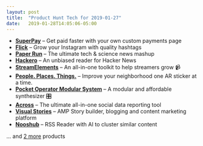 ```yaml
---
layout: post
title:  "Product Hunt Tech for 2019-01-27"
date:   2019-01-28T14:05:06-05:00
---
```


* **[SuperPay](https://www.producthunt.com/posts/superpay?utm_campaign=producthunt-api&utm_medium=api&utm_source=Application%3A+Daily+Digest+RSS+%28ID%3A+3202%29)** – Get paid faster with your own custom payments page
* **[Flick](https://www.producthunt.com/posts/flick-2?utm_campaign=producthunt-api&utm_medium=api&utm_source=Application%3A+Daily+Digest+RSS+%28ID%3A+3202%29)** – Grow your Instagram with quality hashtags
* **[Paper Run](https://www.producthunt.com/posts/paper-run?utm_campaign=producthunt-api&utm_medium=api&utm_source=Application%3A+Daily+Digest+RSS+%28ID%3A+3202%29)** – The ultimate tech & science news mashup
* **[Hackero](https://www.producthunt.com/posts/hackero?utm_campaign=producthunt-api&utm_medium=api&utm_source=Application%3A+Daily+Digest+RSS+%28ID%3A+3202%29)** – An unbiased reader for Hacker News
* **[StreamElements](https://www.producthunt.com/posts/streamelements?utm_campaign=producthunt-api&utm_medium=api&utm_source=Application%3A+Daily+Digest+RSS+%28ID%3A+3202%29)** – An all-in-one toolkit to help streamers grow 📹
* **[People. Places. Things.](https://www.producthunt.com/posts/people-places-things?utm_campaign=producthunt-api&utm_medium=api&utm_source=Application%3A+Daily+Digest+RSS+%28ID%3A+3202%29)** – Improve your neighborhood one AR sticker at a time.
* **[Pocket Operator Modular System](https://www.producthunt.com/posts/pocket-operator-modular-system?utm_campaign=producthunt-api&utm_medium=api&utm_source=Application%3A+Daily+Digest+RSS+%28ID%3A+3202%29)** – A modular and affordable synthesizer 🎛️
* **[Across](https://www.producthunt.com/posts/across?utm_campaign=producthunt-api&utm_medium=api&utm_source=Application%3A+Daily+Digest+RSS+%28ID%3A+3202%29)** – The ultimate all-in-one social data reporting tool
* **[Visual Stories](https://www.producthunt.com/posts/visual-stories?utm_campaign=producthunt-api&utm_medium=api&utm_source=Application%3A+Daily+Digest+RSS+%28ID%3A+3202%29)** – AMP Story builder, blogging and content marketing platform
* **[Nooshub](https://www.producthunt.com/posts/nooshub?utm_campaign=producthunt-api&utm_medium=api&utm_source=Application%3A+Daily+Digest+RSS+%28ID%3A+3202%29)** – RSS Reader with AI to cluster similar content

… and [2 more](https://www.producthunt.com/tech) products